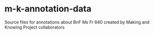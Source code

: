 # m-k-annotation-data
Source files for annotations about BnF Ms Fr 640 created by Making and Knowing Project collaborators
